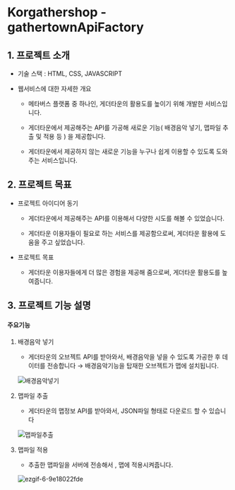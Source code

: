 # Korgathershop - gathertownApiFactory

## 1. 프로젝트 소개

- 기술 스택 : HTML, CSS, JAVASCRIPT

- 웹서비스에 대한 자세한 개요

  - 메타버스 플랫폼 중 하나인, 게더타운의 활용도를 높이기 위해 개발한 서비스입니다.

  - 게더타운에서 제공해주는 API를 가공해 새로운 기능( 배경음악 넣기, 맵파일 추출 및 적용 등 ) 을 제공합니다.

  - 게더타운에서 제공하지 않는 새로운 기능을 누구나 쉽게 이용할 수 있도록 도와주는 서비스입니다.

## 2. 프로젝트 목표

- 프로젝트 아이디어 동기

  - 게더타운에서 제공해주는 API를 이용해서 다양한 시도를 해볼 수 있었습니다.

  - 게더타운 이용자들이 필요로 하는 서비스를 제공함으로써, 게더타운 활용에 도움을 주고 싶었습니다.

- 프로젝트 목표

  - 게더타운 이용자들에게 더 많은 경험을 제공해 줌으로써, 게더타운 활용도를 높여줍니다.

## 3. 프로젝트 기능 설명

#### <strong>주요기능</strong>

1. 배경음악 넣기
   - 게더타운의 오브젝트 API를 받아와서, 배경음악을 넣을 수 있도록 가공한 후 데이터를 전송합니다 
     → 배경음악기능을 탑재한 오브젝트가 맵에 설치됩니다.


   ![배경음악넣기](https://user-images.githubusercontent.com/86244477/155904051-4730419e-7a51-44b0-98ed-ba23654ae926.gif)

   
2. 맵파일 추출
   - 게더타운의 맵정보 API를 받아와서, JSON파일 형태로 다운로드 할 수 있습니다
   
   
   ![맵파일추출](https://user-images.githubusercontent.com/86244477/155904062-3aab4bd3-491b-49db-91b1-6ef8f19e7d69.gif)


3. 맵파일 적용
   - 추출한 맵파일을 서버에 전송해서 , 맵에 적용시켜줍니다.

   ![ezgif-6-9e18022fde](https://user-images.githubusercontent.com/86244477/155904065-ebeda94c-645c-4b41-803b-3e82297cff93.gif)
